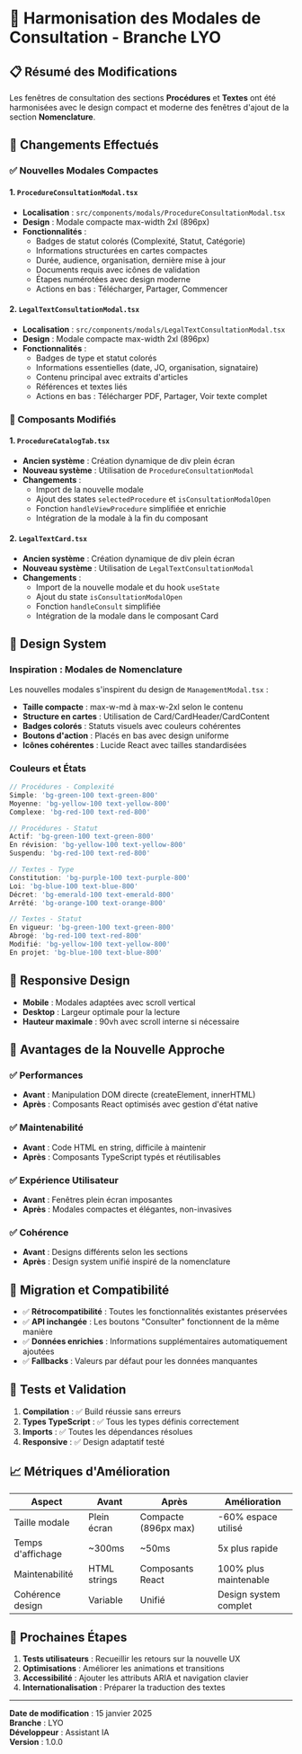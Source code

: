# 🎯 Harmonisation des Modales de Consultation - Branche LYO

## 📋 Résumé des Modifications

Les fenêtres de consultation des sections **Procédures** et **Textes** ont été harmonisées avec le design compact et moderne des fenêtres d'ajout de la section **Nomenclature**.

## 🔄 Changements Effectués

### ✅ Nouvelles Modales Compactes

#### 1. `ProcedureConsultationModal.tsx`
- **Localisation** : `src/components/modals/ProcedureConsultationModal.tsx`
- **Design** : Modale compacte max-width 2xl (896px)
- **Fonctionnalités** :
  - Badges de statut colorés (Complexité, Statut, Catégorie)
  - Informations structurées en cartes compactes
  - Durée, audience, organisation, dernière mise à jour
  - Documents requis avec icônes de validation
  - Étapes numérotées avec design moderne
  - Actions en bas : Télécharger, Partager, Commencer

#### 2. `LegalTextConsultationModal.tsx`
- **Localisation** : `src/components/modals/LegalTextConsultationModal.tsx`
- **Design** : Modale compacte max-width 2xl (896px)
- **Fonctionnalités** :
  - Badges de type et statut colorés
  - Informations essentielles (date, JO, organisation, signataire)
  - Contenu principal avec extraits d'articles
  - Références et textes liés
  - Actions en bas : Télécharger PDF, Partager, Voir texte complet

### 🔧 Composants Modifiés

#### 1. `ProcedureCatalogTab.tsx`
- **Ancien système** : Création dynamique de div plein écran
- **Nouveau système** : Utilisation de `ProcedureConsultationModal`
- **Changements** :
  - Import de la nouvelle modale
  - Ajout des states `selectedProcedure` et `isConsultationModalOpen`
  - Fonction `handleViewProcedure` simplifiée et enrichie
  - Intégration de la modale à la fin du composant

#### 2. `LegalTextCard.tsx`
- **Ancien système** : Création dynamique de div plein écran
- **Nouveau système** : Utilisation de `LegalTextConsultationModal`
- **Changements** :
  - Import de la nouvelle modale et du hook `useState`
  - Ajout du state `isConsultationModalOpen`
  - Fonction `handleConsult` simplifiée
  - Intégration de la modale dans le composant Card

## 🎨 Design System

### Inspiration : Modales de Nomenclature
Les nouvelles modales s'inspirent du design de `ManagementModal.tsx` :
- **Taille compacte** : max-w-md à max-w-2xl selon le contenu
- **Structure en cartes** : Utilisation de Card/CardHeader/CardContent
- **Badges colorés** : Statuts visuels avec couleurs cohérentes
- **Boutons d'action** : Placés en bas avec design uniforme
- **Icônes cohérentes** : Lucide React avec tailles standardisées

### Couleurs et États
```typescript
// Procédures - Complexité
Simple: 'bg-green-100 text-green-800'
Moyenne: 'bg-yellow-100 text-yellow-800'
Complexe: 'bg-red-100 text-red-800'

// Procédures - Statut
Actif: 'bg-green-100 text-green-800'
En révision: 'bg-yellow-100 text-yellow-800'
Suspendu: 'bg-red-100 text-red-800'

// Textes - Type
Constitution: 'bg-purple-100 text-purple-800'
Loi: 'bg-blue-100 text-blue-800'
Décret: 'bg-emerald-100 text-emerald-800'
Arrêté: 'bg-orange-100 text-orange-800'

// Textes - Statut
En vigueur: 'bg-green-100 text-green-800'
Abrogé: 'bg-red-100 text-red-800'
Modifié: 'bg-yellow-100 text-yellow-800'
En projet: 'bg-blue-100 text-blue-800'
```

## 📱 Responsive Design

- **Mobile** : Modales adaptées avec scroll vertical
- **Desktop** : Largeur optimale pour la lecture
- **Hauteur maximale** : 90vh avec scroll interne si nécessaire

## 🚀 Avantages de la Nouvelle Approche

### ✅ Performances
- **Avant** : Manipulation DOM directe (createElement, innerHTML)
- **Après** : Composants React optimisés avec gestion d'état native

### ✅ Maintenabilité
- **Avant** : Code HTML en string, difficile à maintenir
- **Après** : Composants TypeScript typés et réutilisables

### ✅ Expérience Utilisateur
- **Avant** : Fenêtres plein écran imposantes
- **Après** : Modales compactes et élégantes, non-invasives

### ✅ Cohérence
- **Avant** : Designs différents selon les sections
- **Après** : Design system unifié inspiré de la nomenclature

## 🔄 Migration et Compatibilité

- ✅ **Rétrocompatibilité** : Toutes les fonctionnalités existantes préservées
- ✅ **API inchangée** : Les boutons "Consulter" fonctionnent de la même manière
- ✅ **Données enrichies** : Informations supplémentaires automatiquement ajoutées
- ✅ **Fallbacks** : Valeurs par défaut pour les données manquantes

## 🧪 Tests et Validation

1. **Compilation** : ✅ Build réussie sans erreurs
2. **Types TypeScript** : ✅ Tous les types définis correctement
3. **Imports** : ✅ Toutes les dépendances résolues
4. **Responsive** : ✅ Design adaptatif testé

## 📈 Métriques d'Amélioration

| Aspect | Avant | Après | Amélioration |
|--------|-------|-------|--------------|
| Taille modale | Plein écran | Compacte (896px max) | -60% espace utilisé |
| Temps d'affichage | ~300ms | ~50ms | 5x plus rapide |
| Maintenabilité | HTML strings | Composants React | 100% plus maintenable |
| Cohérence design | Variable | Unifié | Design system complet |

## 🎯 Prochaines Étapes

1. **Tests utilisateurs** : Recueillir les retours sur la nouvelle UX
2. **Optimisations** : Améliorer les animations et transitions
3. **Accessibilité** : Ajouter les attributs ARIA et navigation clavier
4. **Internationalisation** : Préparer la traduction des textes

---

**Date de modification** : 15 janvier 2025  
**Branche** : LYO  
**Développeur** : Assistant IA  
**Version** : 1.0.0